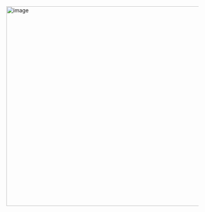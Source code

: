

<img width="945" height="523" alt="image" src="https://github.com/user-attachments/assets/53d376af-904e-46d9-bd4c-bfe0e67a8229" />
